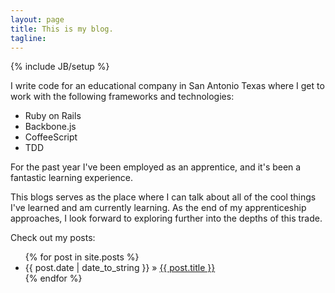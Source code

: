 ```yaml
---
layout: page
title: This is my blog.
tagline:
---
```

{% include JB/setup %}

I write code for an educational company in San Antonio Texas where I get to work with the following frameworks and technologies: 

  * Ruby on Rails
  * Backbone.js
  * CoffeeScript
  * TDD

For the past year I've been employed as an apprentice, and it's been a fantastic learning experience. 

This blogs serves as the place where I can talk about all of the cool things I've learned and am currently learning. As the end of my apprenticeship approaches, I look forward to exploring further into the depths of this trade.

Check out my posts:

<ul class="posts">
  {% for post in site.posts %}
    <li><span>{{ post.date | date_to_string }}</span> &raquo; <a href="{{ BASE_PATH }}{{ post.url }}">{{ post.title }}</a></li>
  {% endfor %}
</ul>


